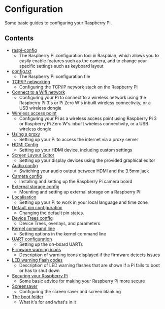 # Configuration

Some basic guides to configuring your Raspberry Pi.

## Contents

- [raspi-config](raspi-config.md)
    - The Raspberry Pi configuration tool in Raspbian, which allows you to easily enable features such as the camera, and to change your specific settings such as keyboard layout
- [config.txt](config-txt/README.md)
    - The Raspberry Pi configuration file
- [TCP/IP networking](tcpip/README.md)
    - Configuring the TCP/IP network stack on the Raspberry Pi
- [Connect to a Wifi network](wireless/README.md)
    - Configuring your Pi to connect to a wireless network using the Raspberry Pi 3's or Pi Zero W's inbuilt wireless connectivity, or a USB wireless dongle
- [Wireless access point](wireless/access-point.md)
    - Configuring your Pi as a wireless access point using Raspberry Pi 3 or Raspberry Pi Zero W's inbuilt wireless connectivity, or a USB wireless dongle
- [Using a proxy](use-a-proxy.md)
    - Setting up your Pi to access the internet via a proxy server
- [HDMI Config](hdmi-config.md)
    - Setting up your HDMI device, including custom settings
- [Screen Layout Editor](arandr.md)
    - Setting up your display devices using the provided graphical editor
- [Audio config](audio-config.md)
    - Switching your audio output between HDMI and the 3.5mm jack
- [Camera config](camera.md)
    - Installing and setting up the Raspberry Pi camera board
- [External storage config](external-storage.md)
    - Mounting and setting up external storage on a Raspberry Pi
- [Localisation](localisation.md)
    - Setting up your Pi to work in your local language and time zone
- [Default pin configuration](pin-configuration.md)
    - Changing the default pin states.
- [Device Trees config](device-tree.md)
    - Device Trees, overlays, and parameters
- [Kernel command line](cmdline-txt.md)
    - Setting options in the kernel command line
- [UART configuration](uart.md)
    - Setting up the on-board UARTs
- [Firmware warning icons](warning-icons.md)
    - Description of warning icons displayed if the firmware detects issues
- [LED warning flash codes](led_blink_warnings.md)
    - Description of LED warning flashes that are shown if a Pi fails to boot or has to shut down
- [Securing your Raspberry Pi](security.md)
    - Some basic advice for making your Raspberry Pi more secure
- [Screensaver](screensaver.md)
    - Configuring the screen saver and screen blanking
- [The boot folder](boot_folder.md)
    - What it's for and what's in it

